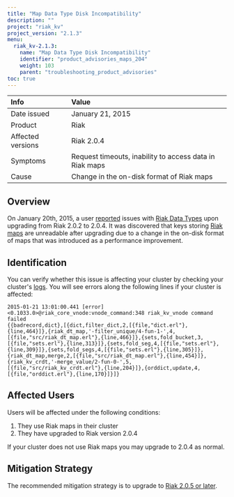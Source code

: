 ```yaml
---
title: "Map Data Type Disk Incompatibility"
description: ""
project: "riak_kv"
project_version: "2.1.3"
menu:
  riak_kv-2.1.3:
    name: "Map Data Type Disk Incompatibility"
    identifier: "product_advisories_maps_204"
    weight: 103
    parent: "troubleshooting_product_advisories"
toc: true
---
```


Info | Value
:----|:-----
Date issued | January 21, 2015
Product | Riak
Affected versions | Riak 2.0.4
Symptoms | Request timeouts, inability to access data in Riak maps
Cause | Change in the on-disk format of Riak maps

## Overview

On January 20th, 2015, a user
[reported](http://lists.basho.com/pipermail/riak-users_lists.basho.com/2015-January/016568.html)
issues with [Riak Data Types](/riak/kv/2.1.3/developing/data-types) upon upgrading from Riak
2.0.2 to 2.0.4. It was discovered that keys storing [Riak maps](/riak/kv/2.1.3/developing/data-types/#Maps) are unreadable after upgrading due to a change in the
on-disk format of maps that was introduced as a performance improvement.

## Identification

You can verify whether this issue is affecting your cluster by checking
your cluster's [logs](/riak/kv/2.1.3/using/cluster-operations/logging). You will see errors along the following
lines if your cluster is affected:

```
2015-01-21 13:01:00.441 [error]
<0.1033.0>@riak_core_vnode:vnode_command:348 riak_kv_vnode command
failed
{{badrecord,dict},[{dict,filter_dict,2,[{file,"dict.erl"},{line,464}]},{riak_dt_map,'-filter_unique/4-fun-1-',4,[{file,"src/riak_dt_map.erl"},{line,466}]},{sets,fold_bucket,3,[{file,"sets.erl"},{line,313}]},{sets,fold_seg,4,[{file,"sets.erl"},{line,309}]},{sets,fold_segs,4,[{file,"sets.erl"},{line,305}]},{riak_dt_map,merge,2,[{file,"src/riak_dt_map.erl"},{line,454}]},{riak_kv_crdt,'-merge_value/2-fun-0-',5,[{file,"src/riak_kv_crdt.erl"},{line,204}]},{orddict,update,4,[{file,"orddict.erl"},{line,170}]}]}
```

## Affected Users

Users will be affected under the following conditions:

1. They use Riak maps in their cluster
1. They have upgraded to Riak version 2.0.4

If your cluster does not use Riak maps you may upgrade to 2.0.4 as
normal.

## Mitigation Strategy

The recommended mitigation strategy is to upgrade to [Riak 2.0.5 or
later](http://docs.basho.com/riak/latest/downloads/).
